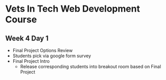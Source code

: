 # Vets In Tech Web Development Course

## Week 4 Day 1

- Final Project Options Review
- Students pick via google form survey
- Final Project Intro
    * Release corresponding students into breakout room based on Final Project 
